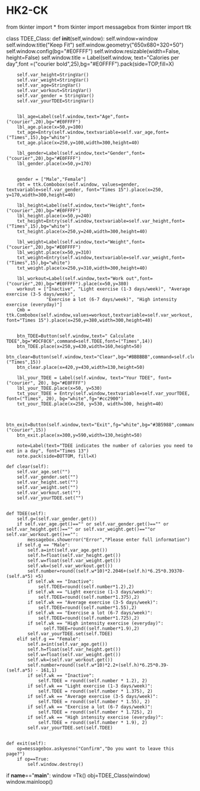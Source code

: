 # HK2-CK
from tkinter import *
from tkinter import messagebox
from tkinter import ttk

class TDEE_Class:
    def __init__(self,window):
        self.window=window
        self.window.title("Keep Fit")
        self.window.geometry("650x680+320+50")
        self.window.config(bg="#E0FFFF")
        self.window.resizable(width=False, height=False)
        self.window.title = Label(self.window, text="Calories per day",font =("courier bold",25),bg="#E0FFFF").pack(side=TOP,fill=X)

        

        self.var_height=StringVar()
        self.var_weight=StringVar()
        self.var_age=StringVar()
        self.var_workout=StringVar()
        self.var_gender = StringVar()
        self.var_yourTDEE=StringVar()


        lbl_age=Label(self.window,text="Age",font=("courier",20),bg="#E0FFFF")
        lbl_age.place(x=50,y=100)
        txt_age=Entry(self.window,textvariable=self.var_age,font=("Times",15),bg="white")
        txt_age.place(x=250,y=100,width=300,height=40)

        lbl_gender=Label(self.window,text="Gender",font=("courier",20),bg="#E0FFFF")
        lbl_gender.place(x=50,y=170)


        gender = ["Male","Female"]
        rbt = ttk.Combobox(self.window, values=gender, textvariable=self.var_gender, font="Times 15").place(x=250, y=170,width=300,height=40)

        lbl_height=Label(self.window,text="Height",font=("courier",20),bg="#E0FFFF")
        lbl_height.place(x=50,y=240)
        txt_height=Entry(self.window,textvariable=self.var_height,font=("Times",15),bg="white")
        txt_height.place(x=250,y=240,width=300,height=40)

        lbl_weight=Label(self.window,text="Weight",font=("courier",20),bg="#E0FFFF")
        lbl_weight.place(x=50,y=310)
        txt_weight=Entry(self.window,textvariable=self.var_weight,font=("Times",15),bg="white")
        txt_weight.place(x=250,y=310,width=300,height=40)

        lbl_workout=Label(self.window,text="Work out",font=("courier",20),bg="#E0FFFF").place(x=50,y=380)
        workout = ["Inactive", "Light exercise (1-3 days/week)", "Average exercise (3-5 days/week)",
                   "Exercise a lot (6-7 days/week)", "High intensity exercise (everyday)"]
        Cmb = ttk.Combobox(self.window,values=workout,textvariable=self.var_workout, font="Times 15").place(x=250,y=380,width=300,height=40)


        btn_TDEE=Button(self.window,text=" Calculate TDEE",bg="#DCF8C6",command=self.TDEE,font=("Times",14))
        btn_TDEE.place(x=250,y=430,width=160,height=50)
        btn_clear=Button(self.window,text="Clear",bg="#BBBBBB",command=self.clear,font=("Times",15))
        btn_clear.place(x=420,y=430,width=130,height=50)

        lbl_your_TDEE = Label(self.window, text="Your TDEE", font=("courier", 20), bg="#E0FFFF")
        lbl_your_TDEE.place(x=50, y=530)
        txt_your_TDEE = Entry(self.window,textvariable=self.var_yourTDEE, font=("Times", 20), bg="white",fg="#cc2900")
        txt_your_TDEE.place(x=250, y=530, width=300, height=40)


        btn_exit=Button(self.window,text="Exit",fg="white",bg="#3B5988",command=self.exit,font=("courier",15))
        btn_exit.place(x=300,y=590,width=130,height=50)

        note=Label(text="TDEE indicates the number of calories you need to eat in a day", font="Times 13")
        note.pack(side=BOTTOM, fill=X)

    def clear(self):
        self.var_age.set("")
        self.var_gender.set("")
        self.var_height.set("")
        self.var_weight.set("")
        self.var_workout.set("")
        self.var_yourTDEE.set("")


    def TDEE(self):
        self.g=(self.var_gender.get())
        if self.var_age.get()=="" or self.var_gender.get()=="" or self.var_height.get()=="" or self.var_weight.get()==""or self.var_workout.get()=="":
            messagebox.showerror("Error","Please enter full information")
        if self.g == "Male":
            self.a=int(self.var_age.get())
            self.h=float(self.var_height.get())
            self.w=float(self.var_weight.get())
            self.wk=(self.var_workout.get())
            self.number=round((self.w*10)*2.2046+(self.h)*6.25*0.39370-(self.a*5) +5)
            if self.wk == "Inactive":
                self.TDEE=round((self.number*1.2),2)
            if self.wk == "Light exercise (1-3 days/week)":
                self.TDEE=round((self.number*1.375),2)
            if self.wk == "Average exercise (3-5 days/week)":
                self.TDEE=round((self.number*1.55),2)
            if self.wk == "Exercise a lot (6-7 days/week)":
                self.TDEE=round((self.number*1.725),2)
            if self.wk == "High intensity exercise (everyday)":
                  self.TDEE=round((self.number*1.9),2)
            self.var_yourTDEE.set(self.TDEE)
        elif self.g == "Female":
            self.a=int(self.var_age.get())
            self.h=float(self.var_height.get())
            self.w=float(self.var_weight.get())
            self.wk=(self.var_workout.get())
            self.number=round((self.w*10)*2.2+(self.h)*6.25*0.39-(self.a*5) - 161,1)
            if self.wk == "Inactive":
                self.TDEE = round((self.number * 1.2), 2)
            if self.wk == "Light exercise (1-3 days/week)":
                self.TDEE = round((self.number * 1.375), 2)
            if self.wk == "Average exercise (3-5 days/week)":
                self.TDEE = round((self.number * 1.55), 2)
            if self.wk == "Exercise a lot (6-7 days/week)":
                self.TDEE = round((self.number * 1.725), 2)
            if self.wk == "High intensity exercise (everyday)":
                self.TDEE = round((self.number * 1.9), 2)
            self.var_yourTDEE.set(self.TDEE)


    def exit(self):
        op=messagebox.askyesno("Confirm","Do you want to leave this page?")
        if op==True:
            self.window.destroy()

if __name__=="__main__":
    window =Tk()
    obj=TDEE_Class(window)
window.mainloop()

